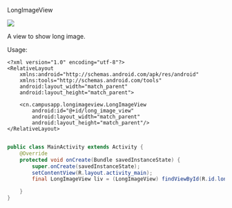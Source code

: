 LongImageView

[![](https://jitpack.io/v/campusappcn/LongImageView.svg)](https://jitpack.io/#campusappcn/LongImageView)

A view to show long image.

Usage:

```
<?xml version="1.0" encoding="utf-8"?>
<RelativeLayout
    xmlns:android="http://schemas.android.com/apk/res/android"
    xmlns:tools="http://schemas.android.com/tools"
    android:layout_width="match_parent"
    android:layout_height="match_parent">
    
    <cn.campusapp.longimageview.LongImageView
        android:id="@+id/long_image_view"
        android:layout_width="match_parent"
        android:layout_height="match_parent"/>
</RelativeLayout>
```

```Java

public class MainActivity extends Activity {
    @Override
    protected void onCreate(Bundle savedInstanceState) {
        super.onCreate(savedInstanceState);
        setContentView(R.layout.activity_main);
        final LongImageView liv = (LongImageView) findViewById(R.id.long_image_view);

    }
}
```